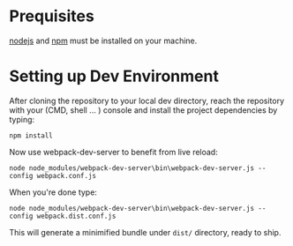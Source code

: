 # Prequisites
[nodejs](https://nodejs.org/en/) and [npm](https://www.npmjs.com/package/npm) must be installed on your machine.

# Setting up Dev Environment

After cloning the repository to your local dev directory, reach the repository with your (CMD, shell ... ) 
console and install the project dependencies by typing:

`npm install`

Now use webpack-dev-server to benefit from live reload:

`node node_modules/webpack-dev-server\bin\webpack-dev-server.js --config webpack.conf.js`

When you're done type:

`node node_modules/webpack-dev-server\bin\webpack-dev-server.js --config webpack.dist.conf.js`

This will generate a minimified bundle under `dist/` directory, ready to ship.
